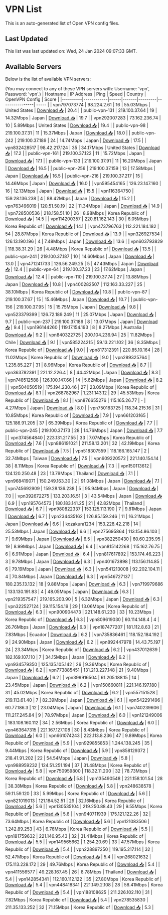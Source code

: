 # VPN List

This is an auto-generated list of Open VPN config files.

## Last Updated

This list was last updated on: Wed, 24 Jan 2024 09:07:33 GMT.

## Available Servers

Below is the list of available VPN servers:

(You may connect to any of these VPN servers with: Username: 'vpn', Password: 'vpn'.)
| Hostname | IP Address | Ping | Speed | Country | OpenVPN Config | Score |
|----------|------------|------|-------|---------|----------------| ----- |
| vpn797073774 | 98.224.2.61 | 16 | 55.03Mbps | United States | [Download 📥](./configs/server_0_US.ovpn) | 20.4 |
| public-vpn-131 | 219.100.37.64 | 19 | 14.32Mbps | Japan | [Download 📥](./configs/server_1_JP.ovpn) | 19.7 |
| vpn292007283 | 73.162.236.74 | 10 | 5.89Mbps | United States | [Download 📥](./configs/server_2_US.ovpn) | 19.4 |
| public-vpn-98 | 219.100.37.31 | 11 | 15.37Mbps | Japan | [Download 📥](./configs/server_3_JP.ovpn) | 18.0 |
| public-vpn-242 | 219.100.37.189 | 24 | 14.74Mbps | Japan | [Download 📥](./configs/server_4_JP.ovpn) | 17.5 |
| vpn832428517 | 98.42.217.124 | 35 | 34.17Mbps | United States | [Download 📥](./configs/server_5_US.ovpn) | 17.2 |
| public-vpn-161 | 219.100.37.122 | 11 | 15.72Mbps | Japan | [Download 📥](./configs/server_6_JP.ovpn) | 17.1 |
| public-vpn-133 | 219.100.37.91 | 11 | 16.20Mbps | Japan | [Download 📥](./configs/server_7_JP.ovpn) | 16.5 |
| public-vpn-256 | 219.100.37.159 | 13 | 17.58Mbps | Japan | [Download 📥](./configs/server_8_JP.ovpn) | 16.5 |
| public-vpn-216 | 219.100.37.217 | 15 | 14.46Mbps | Japan | [Download 📥](./configs/server_9_JP.ovpn) | 16.0 |
| vpn595454165 | 126.23.147.160 | 16 | 12.13Mbps | Japan | [Download 📥](./configs/server_10_JP.ovpn) | 15.5 |
| vpn116364750 | 159.28.136.238 | 4 | 88.42Mbps | Japan | [Download 📥](./configs/server_11_JP.ovpn) | 15.2 |
| vpn763496019 | 120.51.50.19 | 22 | 11.34Mbps | Japan | [Download 📥](./configs/server_12_JP.ovpn) | 14.9 |
| vpn728500536 | 218.158.51.10 | 26 | 8.98Mbps | Korea Republic of | [Download 📥](./configs/server_13_KR.ovpn) | 14.5 |
| vpn114200357 | 220.81.162.143 | 30 | 6.05Mbps | Korea Republic of | [Download 📥](./configs/server_14_KR.ovpn) | 14.1 |
| vpn473796763 | 112.221.184.182 | 54 | 28.87Mbps | Korea Republic of | [Download 📥](./configs/server_15_KR.ovpn) | 13.9 |
| vpn326927534 | 126.13.190.196 | 4 | 7.48Mbps | Japan | [Download 📥](./configs/server_16_JP.ovpn) | 13.6 |
| vpn603793829 | 118.38.31.29 | 26 | 4.48Mbps | Korea Republic of | [Download 📥](./configs/server_17_KR.ovpn) | 13.5 |
| public-vpn-241 | 219.100.37.187 | 10 | 14.60Mbps | Japan | [Download 📥](./configs/server_18_JP.ovpn) | 13.0 |
| vpn471241733 | 126.56.249.25 | 5 | 47.43Mbps | Japan | [Download 📥](./configs/server_19_JP.ovpn) | 12.4 |
| public-vpn-64 | 219.100.37.23 | 23 | 17.62Mbps | Japan | [Download 📥](./configs/server_20_JP.ovpn) | 12.4 |
| public-vpn-110 | 219.100.37.74 | 27 | 13.88Mbps | Japan | [Download 📥](./configs/server_21_JP.ovpn) | 10.8 |
| vpn400282507 | 112.163.33.227 | 25 | 38.10Mbps | Korea Republic of | [Download 📥](./configs/server_22_KR.ovpn) | 10.8 |
| public-vpn-87 | 219.100.37.67 | 15 | 15.46Mbps | Japan | [Download 📥](./configs/server_23_JP.ovpn) | 10.7 |
| public-vpn-156 | 219.100.37.95 | 15 | 15.75Mbps | Japan | [Download 📥](./configs/server_24_JP.ovpn) | 9.8 |
| vpn523379399 | 126.72.189.249 | 11 | 25.07Mbps | Japan | [Download 📥](./configs/server_25_JP.ovpn) | 9.7 |
| public-vpn-237 | 219.100.37.186 | 8 | 13.07Mbps | Japan | [Download 📥](./configs/server_26_JP.ovpn) | 9.4 |
| vpn196144260 | 119.17.154.193 | 8 | 8.27Mbps | Australia | [Download 📥](./configs/server_27_AU.ovpn) | 9.2 |
| vpn840322725 | 200.104.236.94 | 25 | 11.82Mbps | Chile | [Download 📥](./configs/server_28_CL.ovpn) | 9.1 |
| vpn585224215 | 59.13.221.102 | 36 | 8.35Mbps | Korea Republic of | [Download 📥](./configs/server_29_KR.ovpn) | 9.0 |
| vpn817312391 | 220.85.10.164 | 28 | 11.02Mbps | Korea Republic of | [Download 📥](./configs/server_30_KR.ovpn) | 9.0 |
| vpn289325764 | 1.235.85.227 | 31 | 8.96Mbps | Korea Republic of | [Download 📥](./configs/server_31_KR.ovpn) | 8.7 |
| vpn363782391 | 221.12.226.4 | 8 | 44.42Mbps | Japan | [Download 📥](./configs/server_32_JP.ovpn) | 8.3 |
| vpn748512588 | 126.100.147.66 | 14 | 5.62Mbps | Japan | [Download 📥](./configs/server_33_JP.ovpn) | 8.2 |
| vpn504050519 | 175.194.230.46 | 27 | 23.09Mbps | Korea Republic of | [Download 📥](./configs/server_34_KR.ovpn) | 8.1 |
| vpn268782967 | 1.231.143.12 | 29 | 45.53Mbps | Korea Republic of | [Download 📥](./configs/server_35_KR.ovpn) | 8.1 |
| vpn876655276 | 115.165.26.77 | - | 4.27Mbps | Japan | [Download 📥](./configs/server_36_JP.ovpn) | 8.0 |
| vpn750183725 | 118.34.215.16 | 31 | 10.85Mbps | Korea Republic of | [Download 📥](./configs/server_37_KR.ovpn) | 7.9 |
| vpn661203165 | 125.186.91.205 | 37 | 65.39Mbps | Korea Republic of | [Download 📥](./configs/server_38_KR.ovpn) | 7.7 |
| public-vpn-245 | 219.100.37.173 | 28 | 14.76Mbps | Japan | [Download 📥](./configs/server_39_JP.ovpn) | 7.7 |
| vpn374564840 | 223.131.217.55 | 33 | 7.07Mbps | Korea Republic of | [Download 📥](./configs/server_40_KR.ovpn) | 7.6 |
| vpn886191021 | 211.58.13.201 | 32 | 42.19Mbps | Korea Republic of | [Download 📥](./configs/server_41_KR.ovpn) | 7.5 |
| vpn518307559 | 118.166.165.147 | 2 | 32.74Mbps | Taiwan | [Download 📥](./configs/server_42_TW.ovpn) | 7.5 |
| vpn609220572 | 221.140.154.14 | 38 | 8.11Mbps | Korea Republic of | [Download 📥](./configs/server_43_KR.ovpn) | 7.3 |
| vpn150113612 | 124.120.250.48 | 23 | 13.79Mbps | Thailand | [Download 📥](./configs/server_44_TH.ovpn) | 7.1 |
| vpn968419071 | 150.249.163.30 | 2 | 91.08Mbps | Japan | [Download 📥](./configs/server_45_JP.ovpn) | 7.1 |
| vpn745692909 | 159.28.136.238 | 5 | 95.94Mbps | Japan | [Download 📥](./configs/server_46_JP.ovpn) | 7.0 |
| vpn392672275 | 133.203.16.51 | 3 | 43.54Mbps | Japan | [Download 📥](./configs/server_47_JP.ovpn) | 6.9 |
| vpn195764573 | 180.183.141.25 | 21 | 42.82Mbps | Thailand | [Download 📥](./configs/server_48_TH.ovpn) | 6.7 |
| vpn980822337 | 153.125.113.190 | 7 | 9.81Mbps | Japan | [Download 📥](./configs/server_49_JP.ovpn) | 6.7 |
| vpn234435162 | 126.85.159.246 | 11 | 16.21Mbps | Japan | [Download 📥](./configs/server_50_JP.ovpn) | 6.6 |
| kozakura1234 | 153.228.42.218 | 14 | 25.53Mbps | Japan | [Download 📥](./configs/server_51_JP.ovpn) | 6.6 |
| vpn275695864 | 113.154.86.103 | 7 | 9.69Mbps | Japan | [Download 📥](./configs/server_52_JP.ovpn) | 6.5 |
| vpn382250430 | 60.60.235.95 | 19 | 8.99Mbps | Japan | [Download 📥](./configs/server_53_JP.ovpn) | 6.4 |
| vpn815142268 | 115.162.76.75 | 6 | 6.91Mbps | Japan | [Download 📥](./configs/server_54_JP.ovpn) | 6.4 |
| vpn817617892 | 153.174.46.223 | 3 | 9.78Mbps | Japan | [Download 📥](./configs/server_55_JP.ovpn) | 6.3 |
| vpn401673898 | 113.156.114.85 | 6 | 79.19Mbps | Japan | [Download 📥](./configs/server_56_JP.ovpn) | 6.3 |
| vpn541213008 | 92.202.104.11 | 4 | 70.84Mbps | Japan | [Download 📥](./configs/server_57_JP.ovpn) | 6.3 |
| vpn546727137 | 180.235.13.132 | 18 | 9.88Mbps | Japan | [Download 📥](./configs/server_58_JP.ovpn) | 6.3 |
| vpn719979686 | 133.130.191.83 | 4 | 48.05Mbps | Japan | [Download 📥](./configs/server_59_JP.ovpn) | 6.3 |
| vpn219357547 | 219.165.203.90 | 5 | 6.32Mbps | Japan | [Download 📥](./configs/server_60_JP.ovpn) | 6.3 |
| vpn322527124 | 39.115.154.19 | 29 | 13.06Mbps | Korea Republic of | [Download 📥](./configs/server_61_KR.ovpn) | 6.3 |
| vpn900904473 | 221.148.61.230 | 33 | 10.23Mbps | Korea Republic of | [Download 📥](./configs/server_62_KR.ovpn) | 6.3 |
| vpn809619030 | 60.114.148.4 | 4 | 26.76Mbps | Japan | [Download 📥](./configs/server_63_JP.ovpn) | 6.3 |
| vpn187477207 | 181.112.8.63 | 21 | 7.83Mbps | Ecuador | [Download 📥](./configs/server_64_EC.ovpn) | 6.2 |
| vpn735836461 | 118.152.184.192 | 9 | 24.90Mbps | Japan | [Download 📥](./configs/server_65_JP.ovpn) | 6.2 |
| vpn892447978 | 14.43.75.197 | 24 | 23.34Mbps | Korea Republic of | [Download 📥](./configs/server_66_KR.ovpn) | 6.2 |
| vpn437012639 | 182.169.107.110 | 7 | 34.15Mbps | Japan | [Download 📥](./configs/server_67_JP.ovpn) | 6.2 |
| vpn934579350 | 125.135.105.142 | 26 | 9.36Mbps | Korea Republic of | [Download 📥](./configs/server_68_KR.ovpn) | 6.2 |
| vpn773885451 | 131.213.227.148 | 21 | 9.40Mbps | Japan | [Download 📥](./configs/server_69_JP.ovpn) | 6.2 |
| vpn399916504 | 61.205.188.15 | 14 | 23.45Mbps | Japan | [Download 📥](./configs/server_70_JP.ovpn) | 6.2 |
| vpn150660811 | 221.146.197.180 | 31 | 45.02Mbps | Korea Republic of | [Download 📥](./configs/server_71_KR.ovpn) | 6.2 |
| vpn557151528 | 219.113.61.40 | 7 | 82.39Mbps | Japan | [Download 📥](./configs/server_72_JP.ovpn) | 6.1 |
| vpn542291496 | 60.77.186.3 | 12 | 23.04Mbps | Japan | [Download 📥](./configs/server_73_JP.ovpn) | 6.1 |
| vpn740239606 | 111.217.245.84 | 9 | 78.97Mbps | Japan | [Download 📥](./configs/server_74_JP.ovpn) | 6.0 |
| vpn121249006 | 183.108.160.112 | 34 | 2.56Mbps | Korea Republic of | [Download 📥](./configs/server_75_KR.ovpn) | 6.0 |
| vpn463647315 | 221.167.127.108 | 30 | 8.43Mbps | Korea Republic of | [Download 📥](./configs/server_76_KR.ovpn) | 6.0 |
| vpn661074243 | 222.113.8.236 | 47 | 9.89Mbps | Korea Republic of | [Download 📥](./configs/server_77_KR.ovpn) | 5.9 |
| vpn929855853 | 1.244.138.245 | 35 | 9.44Mbps | Korea Republic of | [Download 📥](./configs/server_78_KR.ovpn) | 5.9 |
| vpn858129372 | 218.41.91.202 | 22 | 54.54Mbps | Japan | [Download 📥](./configs/server_79_JP.ovpn) | 5.8 |
| vpn988959232 | 124.51.251.194 | 37 | 31.48Mbps | Korea Republic of | [Download 📥](./configs/server_80_KR.ovpn) | 5.8 |
| vpn750959800 | 118.32.11.200 | 32 | 78.73Mbps | Korea Republic of | [Download 📥](./configs/server_81_KR.ovpn) | 5.8 |
| vpn135490548 | 221.158.101.54 | 28 | 38.38Mbps | Korea Republic of | [Download 📥](./configs/server_82_KR.ovpn) | 5.8 |
| vpn248638578 | 59.11.59.120 | 33 | 5.99Mbps | Korea Republic of | [Download 📥](./configs/server_83_KR.ovpn) | 5.6 |
| vpn821019013 | 121.184.52.51 | 29 | 32.16Mbps | Korea Republic of | [Download 📥](./configs/server_84_KR.ovpn) | 5.6 |
| vpn130535104 | 219.250.88.43 | 29 | 9.55Mbps | Korea Republic of | [Download 📥](./configs/server_85_KR.ovpn) | 5.6 |
| vpn940711939 | 175.121.122.26 | 32 | 73.64Mbps | Korea Republic of | [Download 📥](./configs/server_86_KR.ovpn) | 5.6 |
| vpn121083506 | 1.242.89.253 | 43 | 6.76Mbps | Korea Republic of | [Download 📥](./configs/server_87_KR.ovpn) | 5.5 |
| vpn181759632 | 221.146.95.43 | 32 | 31.41Mbps | Korea Republic of | [Download 📥](./configs/server_88_KR.ovpn) | 5.5 |
| vpn149565662 | 1.254.20.69 | 33 | 47.57Mbps | Korea Republic of | [Download 📥](./configs/server_89_KR.ovpn) | 5.4 |
| vpn228897250 | 119.195.217.114 | 32 | 52.47Mbps | Korea Republic of | [Download 📥](./configs/server_90_KR.ovpn) | 5.4 |
| vpn268021632 | 175.113.228.172 | 29 | 49.76Mbps | Korea Republic of | [Download 📥](./configs/server_91_KR.ovpn) | 5.4 |
| vpn411556577 | 49.228.167.45 | 26 | 8.78Mbps | Thailand | [Download 📥](./configs/server_92_TH.ovpn) | 5.4 |
| vpn142854341 | 112.160.112.122 | 35 | 27.80Mbps | Korea Republic of | [Download 📥](./configs/server_93_KR.ovpn) | 5.4 |
| vpn448418341 | 221.149.2.108 | 28 | 58.41Mbps | Korea Republic of | [Download 📥](./configs/server_94_KR.ovpn) | 5.4 |
| vpn188108625 | 211.226.102.110 | 31 | 7.82Mbps | Korea Republic of | [Download 📥](./configs/server_95_KR.ovpn) | 5.4 |
| vpn278535830 | 211.35.133.252 | 32 | 71.15Mbps | Korea Republic of | [Download 📥](./configs/server_96_KR.ovpn) | 5.3 |
